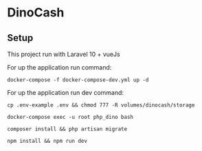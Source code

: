 # DinoCash

## Setup

This project run with Laravel 10 + vueJs

For up the application run command:

```shell
docker-compose -f docker-compose-dev.yml up -d
```

For up the application run dev command:

```shell
cp .env-example .env && chmod 777 -R volumes/dinocash/storage
```

```shell
docker-compose exec -u root php_dino bash
```

```shell
composer install && php artisan migrate
```

```shell
npm install && npm run dev
```

